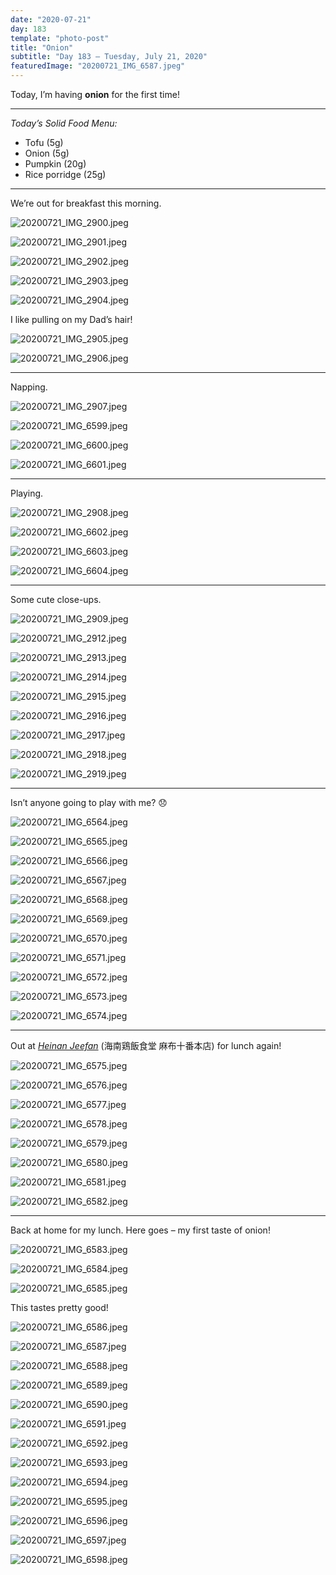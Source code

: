 ```yaml
---
date: "2020-07-21"
day: 183
template: "photo-post"
title: "Onion"
subtitle: "Day 183 – Tuesday, July 21, 2020"
featuredImage: "20200721_IMG_6587.jpeg"
---
```


Today, I’m having **onion** for the first time!

<hr />

_Today’s Solid Food Menu:_

- Tofu (5g)
- Onion (5g)
- Pumpkin (20g)
- Rice porridge (25g)

<hr />

We’re out for breakfast this morning.

![20200721_IMG_2900.jpeg](20200721_IMG_2900.jpeg)

![20200721_IMG_2901.jpeg](20200721_IMG_2901.jpeg)

![20200721_IMG_2902.jpeg](20200721_IMG_2902.jpeg)

![20200721_IMG_2903.jpeg](20200721_IMG_2903.jpeg)

![20200721_IMG_2904.jpeg](20200721_IMG_2904.jpeg)

I like pulling on my Dad’s hair!

![20200721_IMG_2905.jpeg](20200721_IMG_2905.jpeg)

![20200721_IMG_2906.jpeg](20200721_IMG_2906.jpeg)

<hr />

Napping.

![20200721_IMG_2907.jpeg](20200721_IMG_2907.jpeg)

![20200721_IMG_6599.jpeg](20200721_IMG_6599.jpeg)

![20200721_IMG_6600.jpeg](20200721_IMG_6600.jpeg)

![20200721_IMG_6601.jpeg](20200721_IMG_6601.jpeg)

<hr />

Playing.

![20200721_IMG_2908.jpeg](20200721_IMG_2908.jpeg)

![20200721_IMG_6602.jpeg](20200721_IMG_6602.jpeg)

![20200721_IMG_6603.jpeg](20200721_IMG_6603.jpeg)

![20200721_IMG_6604.jpeg](20200721_IMG_6604.jpeg)

<hr />

Some cute close-ups.

![20200721_IMG_2909.jpeg](20200721_IMG_2909.jpeg)

![20200721_IMG_2912.jpeg](20200721_IMG_2912.jpeg)

![20200721_IMG_2913.jpeg](20200721_IMG_2913.jpeg)

![20200721_IMG_2914.jpeg](20200721_IMG_2914.jpeg)

![20200721_IMG_2915.jpeg](20200721_IMG_2915.jpeg)

![20200721_IMG_2916.jpeg](20200721_IMG_2916.jpeg)

![20200721_IMG_2917.jpeg](20200721_IMG_2917.jpeg)

![20200721_IMG_2918.jpeg](20200721_IMG_2918.jpeg)

![20200721_IMG_2919.jpeg](20200721_IMG_2919.jpeg)

<hr />

Isn’t anyone going to play with me? 😞

![20200721_IMG_6564.jpeg](20200721_IMG_6564.jpeg)

![20200721_IMG_6565.jpeg](20200721_IMG_6565.jpeg)

![20200721_IMG_6566.jpeg](20200721_IMG_6566.jpeg)

![20200721_IMG_6567.jpeg](20200721_IMG_6567.jpeg)

![20200721_IMG_6568.jpeg](20200721_IMG_6568.jpeg)

![20200721_IMG_6569.jpeg](20200721_IMG_6569.jpeg)

![20200721_IMG_6570.jpeg](20200721_IMG_6570.jpeg)

![20200721_IMG_6571.jpeg](20200721_IMG_6571.jpeg)

![20200721_IMG_6572.jpeg](20200721_IMG_6572.jpeg)

![20200721_IMG_6573.jpeg](20200721_IMG_6573.jpeg)

![20200721_IMG_6574.jpeg](20200721_IMG_6574.jpeg)

<hr />

Out at _<a href="https://goo.gl/maps/oCe5N2ptgLSErsz8A">Heinan Jeefan</a>_ (海南鶏飯食堂 麻布十番本店) for lunch again!

![20200721_IMG_6575.jpeg](20200721_IMG_6575.jpeg)

![20200721_IMG_6576.jpeg](20200721_IMG_6576.jpeg)

![20200721_IMG_6577.jpeg](20200721_IMG_6577.jpeg)

![20200721_IMG_6578.jpeg](20200721_IMG_6578.jpeg)

![20200721_IMG_6579.jpeg](20200721_IMG_6579.jpeg)

![20200721_IMG_6580.jpeg](20200721_IMG_6580.jpeg)

![20200721_IMG_6581.jpeg](20200721_IMG_6581.jpeg)

![20200721_IMG_6582.jpeg](20200721_IMG_6582.jpeg)

<hr />

Back at home for my lunch. Here goes – my first taste of onion!

![20200721_IMG_6583.jpeg](20200721_IMG_6583.jpeg)

![20200721_IMG_6584.jpeg](20200721_IMG_6584.jpeg)

![20200721_IMG_6585.jpeg](20200721_IMG_6585.jpeg)

This tastes pretty good!

![20200721_IMG_6586.jpeg](20200721_IMG_6586.jpeg)

![20200721_IMG_6587.jpeg](20200721_IMG_6587.jpeg)

![20200721_IMG_6588.jpeg](20200721_IMG_6588.jpeg)

![20200721_IMG_6589.jpeg](20200721_IMG_6589.jpeg)

![20200721_IMG_6590.jpeg](20200721_IMG_6590.jpeg)

![20200721_IMG_6591.jpeg](20200721_IMG_6591.jpeg)

![20200721_IMG_6592.jpeg](20200721_IMG_6592.jpeg)

![20200721_IMG_6593.jpeg](20200721_IMG_6593.jpeg)

![20200721_IMG_6594.jpeg](20200721_IMG_6594.jpeg)

![20200721_IMG_6595.jpeg](20200721_IMG_6595.jpeg)

![20200721_IMG_6596.jpeg](20200721_IMG_6596.jpeg)

![20200721_IMG_6597.jpeg](20200721_IMG_6597.jpeg)

![20200721_IMG_6598.jpeg](20200721_IMG_6598.jpeg)
